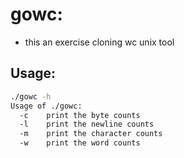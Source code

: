 # gowc:
- this an exercise cloning wc unix tool
## Usage:
```bash
./gowc -h
Usage of ./gowc:
  -c	print the byte counts
  -l	print the newline counts
  -m	print the character counts
  -w	print the word counts
```